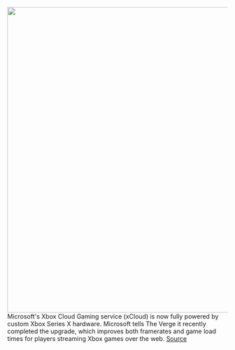 <img src='https://cdn.vox-cdn.com/thumbor/8MIccUz3kI7TgbBgdE5ZzUjYPhU=/0x0:2040x1360/1200x800/filters:focal(857x517:1183x843)/cdn.vox-cdn.com/uploads/chorus_image/image/69962831/acastro_210429_1777_0003.0.jpg' width='700px' /><br/>
Microsoft's Xbox Cloud Gaming service (xCloud) is now fully powered by custom Xbox Series X hardware. Microsoft tells The Verge it recently completed the upgrade, which improves both framerates and game load times for players streaming Xbox games over the web.
<a href='https://www.theverge.com/2021/10/7/22714067/xbox-cloud-gaming-custom-xbox-series-x-hardware-upgrade'> Source <a/>